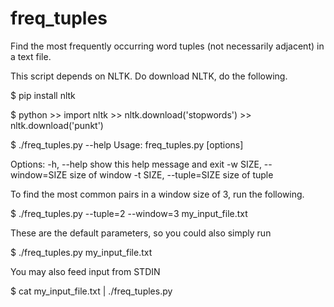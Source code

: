 freq_tuples
===========

Find the most frequently occurring word tuples (not necessarily adjacent) in a text file.

This script depends on NLTK. Do download NLTK, do the following.

$ pip install nltk

$ python
&gt;&gt; import nltk
&gt;&gt; nltk.download('stopwords')
&gt;&gt; nltk.download('punkt')


$ ./freq_tuples.py --help
Usage: freq_tuples.py [options]

Options:
  -h, --help            show this help message and exit
  -w SIZE, --window=SIZE
                        size of window
  -t SIZE, --tuple=SIZE
                        size of tuple

To find the most common pairs in a window size of 3, run the following.

$ ./freq_tuples.py --tuple=2 --window=3 my_input_file.txt

These are the default parameters, so you could also simply run

$ ./freq_tuples.py my_input_file.txt

You may also feed input from STDIN

$ cat my_input_file.txt | ./freq_tuples.py
